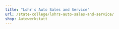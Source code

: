 ```yaml
---
title: "Lohr's Auto Sales and Service"
url: /state-college/lohrs-auto-sales-and-service/
shop: Autowerkstatt
---
```

